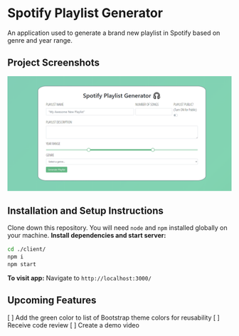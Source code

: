 # Spotify Playlist Generator

An application used to generate a brand new playlist in Spotify based on genre
and year range.

## Project Screenshots

![Project screenshot 1](./client/src/assets/ProjectScreenshot1.png)

## Installation and Setup Instructions

Clone down this repository. You will need `node` and `npm` installed globally on
your machine. **Install dependencies and start server:**

```sh
cd ./client/
npm i
npm start
```

**To visit app:** Navigate to `http://localhost:3000/`

## Upcoming Features

[ ] Add the green color to list of Bootstrap theme colors for reusability [ ]
Receive code review [ ] Create a demo video
